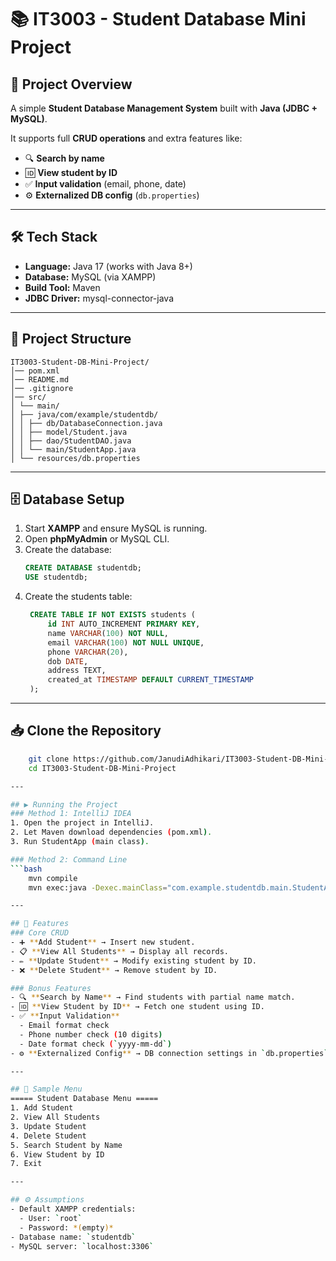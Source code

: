 # 📚 IT3003 - Student Database Mini Project

## 📌 Project Overview
A simple **Student Database Management System** built with **Java (JDBC + MySQL)**.  

It supports full **CRUD operations** and extra features like:  
- 🔍 **Search by name**  
- 🆔 **View student by ID**  
- ✅ **Input validation** (email, phone, date)  
- ⚙️ **Externalized DB config** (`db.properties`)

---

## 🛠️ Tech Stack
- **Language:** Java 17 (works with Java 8+)  
- **Database:** MySQL (via XAMPP)  
- **Build Tool:** Maven  
- **JDBC Driver:** mysql-connector-java 

---

## 📂 Project Structure
```
IT3003-Student-DB-Mini-Project/
│── pom.xml
│── README.md
│── .gitignore
│── src/
│ └── main/
│ ├── java/com/example/studentdb/
│ │ ├── db/DatabaseConnection.java
│ │ ├── model/Student.java
│ │ ├── dao/StudentDAO.java
│ │ └── main/StudentApp.java
│ └── resources/db.properties
```

---

## 🗄️ Database Setup
1. Start **XAMPP** and ensure MySQL is running.  
2. Open **phpMyAdmin** or MySQL CLI.  
3. Create the database:
   ```sql
   CREATE DATABASE studentdb;
   USE studentdb;

4. Create the students table:
   ```sql
    CREATE TABLE IF NOT EXISTS students (
        id INT AUTO_INCREMENT PRIMARY KEY,
        name VARCHAR(100) NOT NULL,
        email VARCHAR(100) NOT NULL UNIQUE,
        phone VARCHAR(20),
        dob DATE,
        address TEXT,
        created_at TIMESTAMP DEFAULT CURRENT_TIMESTAMP
    );

---

## 📥 Clone the Repository
```bash
    git clone https://github.com/JanudiAdhikari/IT3003-Student-DB-Mini-Project.git
    cd IT3003-Student-DB-Mini-Project

---

## ▶️ Running the Project
### Method 1: IntelliJ IDEA
1. Open the project in IntelliJ.
2. Let Maven download dependencies (pom.xml).
3. Run StudentApp (main class).

### Method 2: Command Line
```bash
    mvn compile
    mvn exec:java -Dexec.mainClass="com.example.studentdb.main.StudentApp"

---

## 📖 Features
### Core CRUD
- ➕ **Add Student** → Insert new student.  
- 📋 **View All Students** → Display all records.  
- ✏️ **Update Student** → Modify existing student by ID.  
- ❌ **Delete Student** → Remove student by ID.  

### Bonus Features
- 🔍 **Search by Name** → Find students with partial name match.  
- 🆔 **View Student by ID** → Fetch one student using ID.  
- ✅ **Input Validation**  
  - Email format check  
  - Phone number check (10 digits)  
  - Date format check (`yyyy-mm-dd`)  
- ⚙️ **Externalized Config** → DB connection settings in `db.properties`.  

---

## 📸 Sample Menu
===== Student Database Menu =====
1. Add Student
2. View All Students
3. Update Student
4. Delete Student
5. Search Student by Name
6. View Student by ID
7. Exit

---

## ⚙️ Assumptions
- Default XAMPP credentials:  
  - User: `root`  
  - Password: *(empty)*  
- Database name: `studentdb`  
- MySQL server: `localhost:3306`